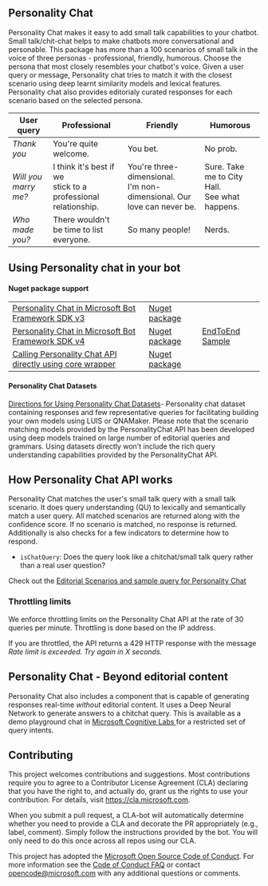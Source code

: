
## Personality Chat
Personality Chat makes it easy to add small talk capabilities to your chatbot. Small talk/chit-chat helps to make chatbots more conversational and personable. This package has more than a 100 scenarios of small talk in the voice of three personas - professional, friendly, humorous. Choose the persona that most closely resembles your chatbot's voice.
Given a user query or message, Personality chat tries to match it with the closest scenario using deep learnt similarity models and lexical features. Personality chat also provides editorialy curated responses for each scenario based on the selected persona.

|User query        |Professional​ |Friendly​ |Humorous​ |
|-|-|-|-|
|*Thank you*​ |You're quite welcome.​ |You bet.​ |No prob.​ |
|*Will you marry me?*|I think it's best if we <br> stick to a professional relationship.​ |You're three-dimensional.<br> I'm non-dimensional. Our love can never be.​ |Sure. Take me to City Hall.<br> See what happens.​ |
|*Who made you?*|There wouldn't be time to list everyone.​ |So many people!​ |Nerds.​ |

## Using Personality chat in your bot

#### Nuget package support

| | | |
|-|-|-|
| [Personality Chat in Microsoft Bot Framework SDK v3](CSharp/PersonalityChat-BotBuilderV3/README.md) |[Nuget package](https://www.nuget.org/packages/Microsoft.Bot.Builder.PersonalityChat/3.0.0-alpha-m1.0) | |
| [Personality Chat in Microsoft Bot Framework SDK v4](CSharp/PersonalityChat/README.md) |[Nuget package](https://www.nuget.org/packages/Microsoft.Bot.Builder.PersonalityChat/4.0.0-alpha-m1.0) |[EndToEnd Sample](CSharp/EndToEndSamples/) |
| [Calling Personality Chat API directly using core wrapper](CSharp/Core/README.md) |[Nuget package](https://www.nuget.org/packages/Microsoft.Bot.Builder.PersonalityChat.Core/1.0.0-alpha-m1.0) | |


#### Personality Chat Datasets
[Directions for Using Personality Chat Datasets](https://github.com/Microsoft/BotBuilder-PersonalityChat/blob/master/CSharp/Datasets)- Personality chat dataset containing responses and few representative queries for facilitating building your own models using LUIS or QNAMaker.
Please note that the scenario matching models provided by the PersonalityChat API has been developed using deep models trained on large number of editorial queries and grammars. Using datasets directly won't include the rich query understanding capabilities provided by the PersonalityChat API.

## How Personality Chat API works
Personality Chat matches the user's small talk query with a small talk scenario. It does query understanding (QU) to lexically and semantically match a user query.  All matched scenarios are returned along with the confidence score. If no scenario is matched, no response is returned. Additionally is also checks for a few indicators to determine how to respond.
* `isChatQuery`: Does the query look like a chitchat/small talk query rather than a real user question?

Check out the [Editorial Scenarios and sample query for Personality Chat](EditorialScenarioList.md)


### Throttling limits
We enforce throttling limits on the Personality Chat API at the rate of 30 queries per minute. Throttling is done based on the IP address. 

If you are throttled, the API returns a 429 HTTP response with the message *Rate limit is exceeded. Try again in X seconds.*


## Personality Chat - Beyond editorial content
Personality Chat also includes a component that is capable of generating responses real-time *without* editorial content. It uses a Deep Neural Network to generate answers to a chitchat query. This is available as a demo playground chat in [Microsoft Cognitive Labs ](https://go.microsoft.com/fwlink/?linkid=872337&clcid=0x409) for a restricted set of query intents.


## Contributing

This project welcomes contributions and suggestions.  Most contributions require you to agree to a
Contributor License Agreement (CLA) declaring that you have the right to, and actually do, grant us
the rights to use your contribution. For details, visit https://cla.microsoft.com.

When you submit a pull request, a CLA-bot will automatically determine whether you need to provide
a CLA and decorate the PR appropriately (e.g., label, comment). Simply follow the instructions
provided by the bot. You will only need to do this once across all repos using our CLA.

This project has adopted the [Microsoft Open Source Code of Conduct](https://opensource.microsoft.com/codeofconduct/).
For more information see the [Code of Conduct FAQ](https://opensource.microsoft.com/codeofconduct/faq/) or
contact [opencode@microsoft.com](mailto:opencode@microsoft.com) with any additional questions or comments.
